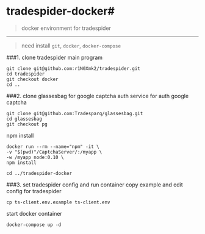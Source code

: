 # tradespider-docker#
>docker environment for tradespider

-------
>need install `git`, `docker`, `docker-compose`

###1.  clone tradespider
main program
```
git clone git@github.com:r1N0Xmk2/tradespider.git
cd tradespider
git checkout docker
cd ..
```
###2. clone glassesbag for google captcha auth
service for auth google captcha
```
git clone git@github.com:Tradesparq/glassesbag.git
cd glassesbag
git checkout pg
```
npm install
```
docker run --rm --name="npm" -it \
-v "$(pwd)"/CaptchaServer/:/myapp \
-w /myapp node:0.10 \
npm install
```

```
cd ../tradespider-docker
```

###3.  set tradespider config and run container
copy example and edit config for tradespider
```
cp ts-client.env.example ts-client.env
```
start docker container
```
docker-compose up -d

```
